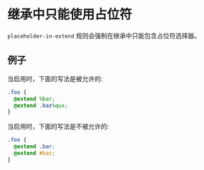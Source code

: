 # 继承中只能使用占位符

`placeholder-in-extend` 规则会强制在继承中只能包含占位符选择器。

## 例子

当启用时，下面的写法是被允许的:

```scss
.foo {
  @extend %bar;
  @extend .baz%qux;
}
```

当启用时，下面的写法是不被允许的:

```scss
.foo {
  @extend .bar;
  @extend #baz;
}
```
